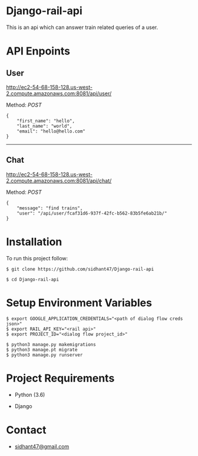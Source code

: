 # Django-rail-api
This is an api which can answer train related queries of a user.

API Enpoints
========

## User
http://ec2-54-68-158-128.us-west-2.compute.amazonaws.com:8081/api/user/

Method: *POST*

```
{
	"first_name": "hello",
	"last_name": "world",
	"email": "hello@hello.com"
}
```
---

## Chat

http://ec2-54-68-158-128.us-west-2.compute.amazonaws.com:8081/api/chat/

Method: *POST*

```
{
	"message": "find trains",
	"user": "/api/user/fcaf31d6-937f-42fc-b562-83b5fe6ab21b/"
}
```

Installation
============

To run this project follow:

```
$ git clone https://github.com/sidhant47/Django-rail-api

$ cd Django-rail-api

```

Setup Environment Variables
============
```
$ export GOOGLE_APPLICATION_CREDENTIALS="<path of dialog flow creds json>"
$ export RAIL_API_KEY="<rail api>"
$ export PROJECT_ID="<dialog flow project_id>"
```

```  
$ python3 manage.py makemigrations
$ python3 manage.pt migrate
$ python3 manage.py runserver  
```
Project Requirements
==============

* Python (3.6)

* Django

Contact
=======
* sidhant47@gmail.com

